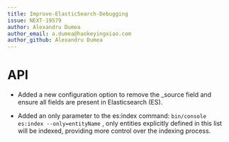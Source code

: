 ```yaml
---
title: Improve-ElasticSearch-Debugging
issue: NEXT-19579
author: Alexandru Dumea
author_email: a.dumea@haokeyingxiao.com
author_github: Alexandru Dumea
---
```

# API
* Added a new configuration option to remove the _source field and ensure all fields are present in Elasticsearch (ES).

* Added an only parameter to the es:index command: `bin/console es:index --only=entityName` ,  only entities explicitly defined in this list will be indexed, providing more control over the indexing process.
